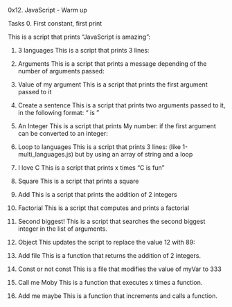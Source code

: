 0x12. JavaScript - Warm up


Tasks
0. First constant, first print

This is a script that prints “JavaScript is amazing”:

1. 3 languages
This is a script that prints 3 lines:

2. Arguments
This is a script that prints a message depending of the number of arguments passed:

3. Value of my argument
This is a script that prints the first argument passed to it

4. Create a sentence
This is a script that prints two arguments passed to it, in the following format: “ is ”

5. An Integer
This is a script that prints My number: <first argument converted in integer> if the first argument can be converted to an integer:

6. Loop to languages
This is a script that prints 3 lines: (like 1-multi_languages.js) but by using an array of string and a loop

7. I love C
This is a script that prints x times “C is fun”

8. Square
This is a script that prints a square

9. Add
This is a script that prints the addition of 2 integers

10. Factorial
This is a script that computes and prints a factorial

11. Second biggest!
This is a script that searches the second biggest integer in the list of arguments.

12. Object
This updates the script to replace the value 12 with 89:

13. Add file
This is a function that returns the addition of 2 integers.

14. Const or not const
This is a file that modifies the value of myVar to 333

15. Call me Moby
This is a function that executes x times a function.

16. Add me maybe
This is a function that increments and calls a function.
